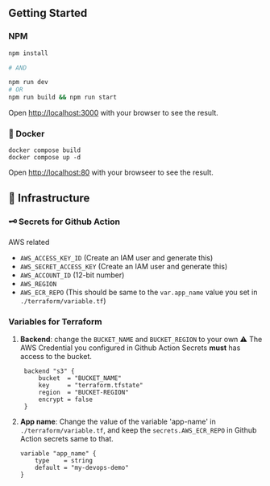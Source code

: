 ## Getting Started

### NPM

```bash
npm install

# AND

npm run dev
# OR
npm run build && npm run start

```

Open [http://localhost:3000](http://localhost:3000) with your browser to see the result.

### 🐳 Docker

```shell
docker compose build
docker compose up -d
```

Open [http://localhost:80](http://localhost:80) with your browseer to see the result.

## 🧱 Infrastructure

### 🗝️ Secrets for Github Action

AWS related

- `AWS_ACCESS_KEY_ID` (Create an IAM user and generate this)
- `AWS_SECRET_ACCESS_KEY` (Create an IAM user and generate this)
- `AWS_ACCOUNT_ID` (12-bit number)
- `AWS_REGION`
- `AWS_ECR_REPO` (This should be same to the `var.app_name` value you set in `./terraform/variable.tf`)

### Variables for Terraform

1. **Backend**: change the `BUCKET_NAME` and `BUCKET_REGION` to your own
   :warning: The AWS Credential you configured in Github Action Secrets **must** has access to the bucket.
   ```hcl
    backend "s3" {
        bucket  = "BUCKET_NAME"
        key     = "terraform.tfstate"
        region  = "BUCKET-REGION"
        encrypt = false
    }
   ```
2. **App name**: Change the value of the  variable 'app-name' in `./terraform/variable.tf`, and keep the `secrets.AWS_ECR_REPO` in Github Action secrets same to that.
    ```hcl
    variable "app_name" {
        type    = string
        default = "my-devops-demo"
    }
    ```
